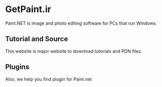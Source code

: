# GetPaint.ir

Paint.NET is image and photo editing software for PCs that run Windows.

## Tutorial and Source 

This website is major website to download tutorials and PDN files.  


## Plugins

Also, we help you find plugin for Paint.net

